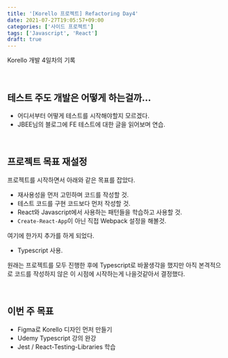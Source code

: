 ```yaml
---
title: '[Korello 프로젝트] Refactoring Day4'
date: 2021-07-27T19:05:57+09:00
categories: ['사이드 프로젝트']
tags: ['Javascript', 'React']
draft: true
---
```


Korello 개발 4일차의 기록

<br>

<!--more-->

## 테스트 주도 개발은 어떻게 하는걸까...

- 어디서부터 어떻게 테스트를 시작해야할지 모르겠다.
- JBEE님의 블로그에 FE 테스트에 대한 글을 읽어보며 연습.

<br>

## 프로젝트 목표 재설정

프로젝트를 시작하면서 아래와 같은 목표를 잡았다.

- 재사용성을 먼저 고민하며 코드를 작성할 것.
- 테스트 코드를 구현 코드보다 먼저 작성할 것.
- React와 Javascript에서 사용하는 패턴들을 학습하고 사용할 것.
- `Create-React-App`이 아닌 직접 Webpack 설정을 해볼것.

여기에 한가지 추가를 하게 되었다.

- Typescript 사용.

원래는 프로젝트를 모두 진행한 후에 Typescript로 바꿀생각을 했지만 아직 본격적으로 코드를 작성하지 않은 이 시점에 시작하는게 나을것같아서 결정했다.

<br>

## 이번 주 목표

- Figma로 Korello 디자인 먼저 만들기
- Udemy Typescript 강의 완강
- Jest / React-Testing-Libraries 학습
